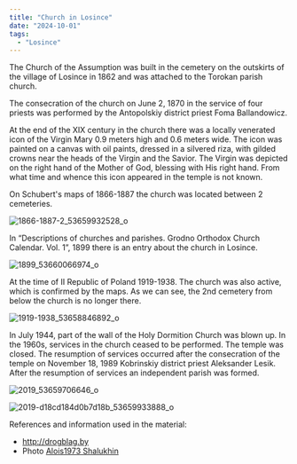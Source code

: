 ```yaml
---
title: "Church in Losince"
date: "2024-10-01"
tags: 
  - "Losince"
---
```


The Church of the Assumption was built in the cemetery on the outskirts of the village of Losince in 1862 and was attached to the Torokan parish church.

The consecration of the church on June 2, 1870 in the service of four priests was performed by the Antopolskiy district priest Foma Ballandowicz.

At the end of the XIX century in the church there was a locally venerated icon of the Virgin Mary 0.9 meters high and 0.6 meters wide. The icon was painted on a canvas with oil paints, dressed in a silvered riza, with gilded crowns near the heads of the Virgin and the Savior. The Virgin was depicted on the right hand of the Mother of God, blessing with His right hand. From what time and whence this icon appeared in the temple is not known.

On Schubert's maps of 1866-1887 the church was located between 2 cemeteries.

![1866-1887-2_53659932528_o](https://github.com/escfrpls/drochiczynpoleski/assets/125834172/c497dc00-a06a-4f33-a225-177e7e42baf5)

In “Descriptions of churches and parishes. Grodno Orthodox Church Calendar. Vol. 1”, 1899 there is an entry about the church in Losince.

![1899_53660066974_o](https://github.com/escfrpls/drochiczynpoleski/assets/125834172/39beaea5-3bc8-4c38-9dbc-d2b896f8878c)

At the time of II Republic of Poland  1919-1938. The church was also active, which is confirmed by the maps. As we can see, the 2nd cemetery from below the church is no longer there.

![1919-1938_53658846892_o](https://github.com/escfrpls/drochiczynpoleski/assets/125834172/15b344f0-dd59-480b-bff7-2b2ca6337abc)

In July 1944, part of the wall of the Holy Dormition Church was blown up. In the 1960s, services in the church ceased to be performed. The temple was closed. The resumption of services occurred after the consecration of the temple on November 18, 1989 Kobrinskiy district priest Aleksander Lesik. After the resumption of services an independent parish was formed.

![2019_53659706646_o](https://github.com/escfrpls/drochiczynpoleski/assets/125834172/e36aef6b-da06-4eaf-a0b0-574cdc09bbe6)

![2019-d18cd184d0b7d18b_53659933888_o](https://github.com/escfrpls/drochiczynpoleski/assets/125834172/bdee55a3-6f09-41b6-a2f5-ff78ad91febb)

References and information used in the material:

- http://drogblag.by
- Photo [Alois1973 Shalukhin](https://maps.google.com/maps/contrib/108351317329228092961)
